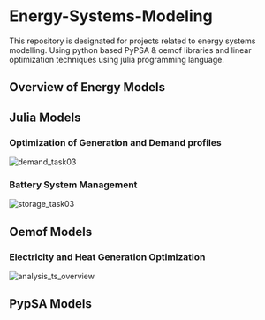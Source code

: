 # Energy-Systems-Modeling
This repository is designated for projects related to energy systems modelling. Using python based PyPSA & oemof libraries and linear optimization techniques using julia programming language.

## Overview of Energy Models


## Julia Models

### Optimization of Generation and Demand profiles 
![demand_task03](https://github.com/user-attachments/assets/8b7a83b4-a11c-42d8-aa03-1b8ac711ed1e)  

### Battery System Management
![storage_task03](https://github.com/user-attachments/assets/7ca05623-5a71-4ced-b8e0-8227ff4665a7)


## Oemof Models

### Electricity and Heat Generation Optimization 
![analysis_ts_overview](https://github.com/user-attachments/assets/467d13dc-bc33-4304-a060-90bdeeb97ed8)


## PypSA Models

